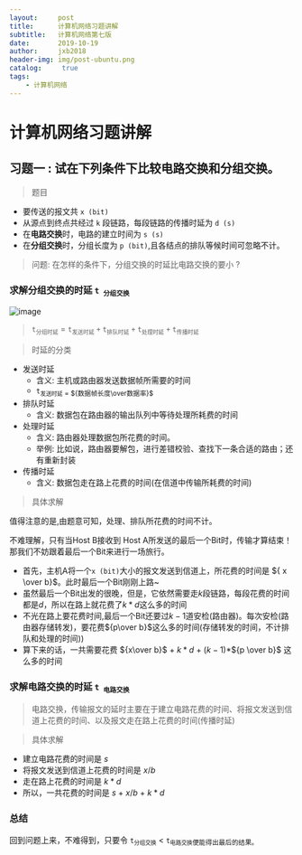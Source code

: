 ```yaml
---
layout:     post
title:      计算机网络习题讲解
subtitle:   计算机网络第七版
date:       2019-10-19
author:     jxb2018
header-img: img/post-ubuntu.png
catalog: 	 true
tags:
    - 计算机网络
---
```

# 计算机网络习题讲解
## 习题一 : 试在下列条件下比较电路交换和分组交换。

> 题目

- 要传送的报文共 ```x (bit)```
- 从源点到终点共经过 ```k``` 段链路，每段链路的传播时延为 ```d (s)```
- 在**电路交换**时，电路的建立时间为 ```s (s)```
- 在**分组交换**时，分组长度为 ```p (bit)```,且各结点的排队等候时间可忽略不计。
  
> 问题:  在怎样的条件下，分组交换的时延比电路交换的要小 ?


### 求解分组交换的时延 ```t```<sub>``` 分组交换```</sub>

![image](https://jxb2018.github.io/img/net/delay_fenzu.png)

>   ```t```<sub>```分组时延```</sub> =  ```t```<sub>```发送时延```</sub> ```+``` ```t```<sub>```排队时延```</sub> ```+``` ```t```<sub>```处理时延```</sub> ```+``` ```t```<sub>```传播时延```</sub>

> 时延的分类
- 发送时延
  - 含义: 主机或路由器发送数据帧所需要的时间
  -  ```t```<sub>```发送时延``` = ${数据帧长度\over数据率}$
- 排队时延
  - 含义: 数据包在路由器的输出队列中等待处理所耗费的时间
- 处理时延
  - 含义: 路由器处理数据包所花费的时间。
  - 举例: 比如说，路由器要解包，进行差错校验、查找下一条合适的路由；还有重新封装
- 传播时延
  - 含义: 数据包走在路上花费的时间(在信道中传输所耗费的时间)

> 具体求解

值得注意的是,由题意可知，处理、排队所花费的时间不计。

不难理解，只有当Host B接收到 Host A所发送的最后一个Bit时，传输才算结束！那我们不妨跟着最后一个Bit来进行一场旅行。
- 首先，主机A将一个```x (bit)```大小的报文发送到信道上，所花费的时间是 ${ x \over b}$。此时最后一个Bit刚刚上路~
- 虽然最后一个Bit出发的很晚，但是，它依然需要走${k}$段链路，每段花费的时间都是${d}$，所以在路上就花费了${k*d}$这么多的时间
- 不光在路上要花费时间,最后一个Bit还要过${k-1}$道安检(路由器)。每次安检(路由器存储转发)，要花费${p\over b}$这么多的时间(存储转发的时间，不计排队和处理的时间))
- 算下来的话，一共需要花费 ${x\over b}$ + ${k*d}$ + ${(k-1)}$*${p \over b}$ 这么多的时间

### 求解电路交换的时延 ```t```<sub>``` 电路交换```</sub>

> 电路交换，传输报文的延时主要在于建立电路花费的时间、将报文发送到信道上花费的时间、以及报文走在路上花费的时间(传播时延)

>具体求解

- 建立电路花费的时间是 $s$
- 将报文发送到信道上花费的时间是 ${x/b}$
- 走在路上花费的时间是 $k*d$
- 所以，一共花费的时间是 $s$ + ${x/b}$ + $k*d$

### 总结

回到问题上来，不难得到，只要令 ```t```<sub>```分组交换```</sub> < ```t```<sub>```电路交换```便能得出最后的结果。





















